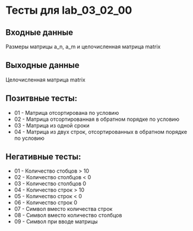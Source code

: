 # Тесты для lab_03_02_00
## Входные данные
Размеры матрицы a_n, a_m и целочисленная матрица matrix

## Выходные данные
Целочисленная матрица matrix

## Позитвные тесты:
- 01 - Матрица отсортирована по условию
- 02 - Матрица отсортированная в обратном порядке по условию
- 03 - Матрица из одной сроки
- 04 - Матрица из двух строк, отсортированных в обратном порядке по условию

## Негативные тесты:
- 01 - Количество стобцов > 10
- 02 - Количество столбцов < 0
- 03 - Количество столбцов 0
- 04 - Количество строк > 10
- 05 - Количество строк < 0
- 06 - Количество строк 0
- 07 - Символ вместо количества строк
- 08 - Символ вместо количество столбцов
- 09 - Символ при вводе матрицы
